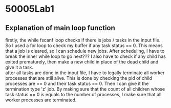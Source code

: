# 50005Lab1

## Explanation of main loop function

firstly, the while fscanf loop checks if there is jobs / tasks in the input file. So I used a for loop to check my buffer if any task status == 0. This means that a job is cleared, so I can schedule new jobs. After scheduling, I have to break the inner while loop to go next??? I also have to check if any child has exited prematurely, then make a new child in place of the dead child and give it a task.
</br>
after all tasks are done in the input file, I have to legally terminate all worker processes that are still alive. This is done by checking the pid of child processes are == 0 and their task status == 0. Then I can give it the termination type 'z' job. By making sure that the count of all children whose task status == 0 is equals to the number of processes, I make sure that all worker processes are terminated. 
</br>

